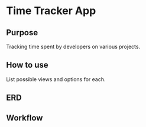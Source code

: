 # Time Tracker App

## Purpose
Tracking time spent by developers on various projects.

## How to use
List possible views and options for each.

## ERD

## Workflow
